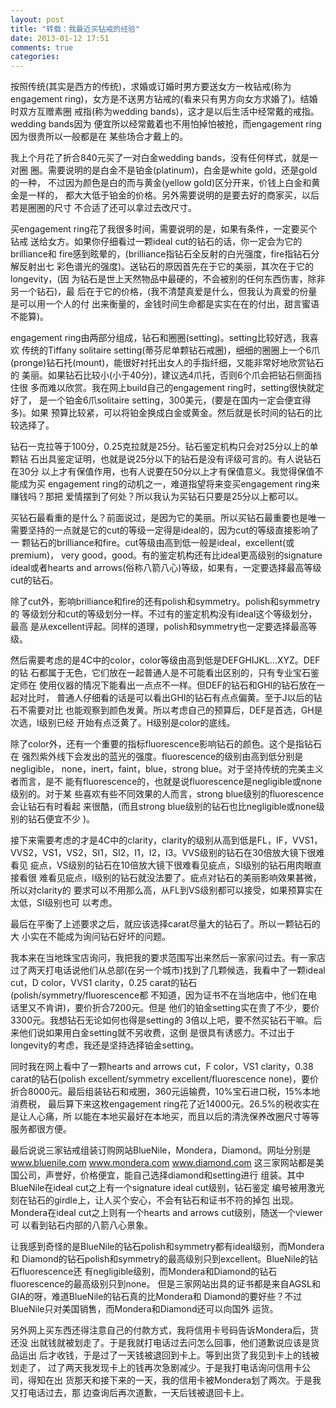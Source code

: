 ```yaml
---
layout: post
title: "转载：我最近买钻戒的经验"
date: 2013-01-12 17:51
comments: true
categories: 
---
```

按照传统(其实是西方的传统)，求婚或订婚时男方要送女方一枚钻戒(称为engagement 
ring)，女方是不送男方钻戒的(看来只有男方向女方求婚了)。结婚时双方互赠素圈 
戒指(称为wedding bands)，这才是以后生活中经常戴的戒指。wedding bands因为 
便宜所以经常戴着也不用怕掉怕被抢，而engagement ring因为很贵所以一般都是在 
某些场合才戴上的。

我上个月花了折合840元买了一对白金wedding bands，没有任何样式，就是一对圈 
圈。需要说明的是白金不是铂金(platinum)，白金是white gold，还是gold的一种， 
不过因为颜色是白的而与黄金(yellow gold)区分开来，价钱上白金和黄金是一样的， 
都大大低于铂金的价格。另外需要说明的是要去好的商家买，以后若是圈圈的尺寸 
不合适了还可以拿过去改尺寸。
<!-- more -->
买engagement ring花了我很多时间，需要说明的是，如果有条件，一定要买个钻戒 
送给女方。如果你仔细看过一颗ideal cut的钻石的话，你一定会为它的brilliance和 
fire感到眩晕的，(brilliance指钻石全反射的白光强度，fire指钻石分解反射出七 
彩色谱光的强度)。送钻石的原因首先在于它的美丽，其次在于它的longevity，(因 
为钻石是世上天然物品中最硬的，不会被别的任何东西伤害，除非另一个钻石)，最 
后在于它的价格，(我不清楚真爱是什么，但我认为真爱的份量是可以用一个人的付 
出来衡量的，金钱时间生命都是实实在在的付出，甜言蜜语不能算)。

engagement ring由两部分组成，钻石和圈圈(setting)。setting比较好选，我喜欢 
传统的Tiffany solitaire setting(蒂芬尼单颗钻石戒圈)，细细的圈圈上一个6爪 
(pronge)钻石托(mount)，能很好衬托出女人的手指纤细，又能非常好地欣赏钻石的 
美丽。如果钻石比较小(小于40分)，建议选4爪托，否则6个爪会把钻石侧面挡住很 
多而难以欣赏。我在网上build自己的engagement ring时，setting很快就定好了， 
是一个铂金6爪solitaire setting，300美元，(要是在国内一定会便宜得多)。如果 
预算比较紧，可以将铂金换成白金或黄金。然后就是长时间的钻石的比较选择了。


钻石一克拉等于100分，0.25克拉就是25分。钻石鉴定机构只会对25分以上的单颗钻 
石出具鉴定证明，也就是说25分以下的钻石是没有评级可言的。有人说钻石在30分 
以上才有保值作用，也有人说要在50分以上才有保值意义。我觉得保值不能成为买 
engagement ring的动机之一，难道指望将来变买engagement ring来赚钱吗？那把 
爱情摆到了何处？所以我认为买钻石只要是25分以上都可以。

买钻石最看重的是什么？前面说过，是因为它的美丽。所以买钻石最重要也是唯一 
需要坚持的一点就是它的cut的等级一定得是ideal的，因为cut的等级直接影响了一 
颗钻石的brilliance和fire。cut等级由高到低一般是ideal，excellent(或premium)， 
very good，good。有的鉴定机构还有比ideal更高级别的signature ideal或者hearts 
and arrows(俗称八箭八心)等级，如果有，一定要选择最高等级cut的钻石。

除了cut外，影响brilliance和fire的还有polish和symmetry。polish和symmetry的 
等级划分和cut的等级划分一样。不过有的鉴定机构没有ideal这个等级划分，最高 
是从excellent评起。同样的道理，polish和symmetry也一定要选择最高等级。

然后需要考虑的是4C中的color，color等级由高到低是DEFGHIJKL...XYZ。DEF的钻 
石都属于无色，它们放在一起普通人是不可能看出区别的，只有专业宝石鉴定师在 
使用仪器的情况下能看出一点点不一样。但DEF的钻石和GHI的钻石放在一起对比时， 
普通人仔细看的话是可以看出GHI的钻石有点点偏黄。至于J以后的钻石不需要对比 
也能观察到颜色发黄。所以考虑自己的预算后，DEF是首选，GH是次选，I级别已经 
开始有点泛黄了。H级别是color的底线。

除了color外，还有一个重要的指标fluorescence影响钻石的颜色。这个是指钻石在 
强烈紫外线下会发出的蓝光的强度。fluorescence的级别由高到低分别是negligible， 
none，inert，faint，blue，strong blue。对于坚持传统的完美主义者而言，是不 
能有fluorescence的，也就是说fluorescence是negligible或none级别的。对于某 
些喜欢有些不同效果的人而言，strong blue级别的fluorescence会让钻石有时看起 
来很酷，(而且strong blue级别的钻石也比negligible或none级别的钻石便宜不少 
)。

接下来需要考虑的才是4C中的clarity，clarity的级别从高到低是FL，IF，VVS1， 
VVS2，VS1，VS2，SI1，SI2，I1，I2，I3。VVS级别的钻石在30倍放大镜下很难看见 
疵点，VS级别的钻石在10倍放大镜下很难看见疵点，SI级别的钻石用肉眼直接看很 
难看见疵点，I级别的钻石就没法要了。疵点对钻石的美丽影响效果甚微，所以对clarity的 
要求可以不用那么高，从FL到VS级别都可以接受，如果预算实在太低，SI级别也可 
以考虑。

最后在平衡了上述要求之后，就应该选择carat尽量大的钻石了。所以一颗钻石的大 
小实在不能成为询问钻石好坏的问题。

我本来在当地珠宝店询问，我把我的要求范围写出来然后一家家问过去。有一家店 
过了两天打电话说他们从总部(在另一个城市)找到了几颗候选，我看中了一颗ideal 
cut，D color，VVS1 clarity，0.25 carat的钻石(polish/symmetry/fluorescence都 
不知道，因为证书不在当地店中，他们在电话里又不肯讲)，要价折合7200元。但是 
他们的铂金setting实在贵了不少，要价3300元。我想钻石无论如何也得是setting的 
3倍以上吧，要不然买钻石干嘛。后来他们说如果用白金setting就不另收费，这倒 
是很具有诱惑力。不过出于longevity的考虑，我还是坚持选择铂金setting。

同时我在网上看中了一颗hearts and arrows cut，F color，VS1 clarity，0.38 
carat的钻石(polish excellent/symmetry excellent/fluorescence none)，要价 
折合8000元。最后组装钻石和戒圈，360元运输费，10%宝石进口税，15%本地消费税， 
最后算下来这枚engagement ring花了近14000元。26.5%的税收实在是让人心痛，所 
以能在本地买最好在本地买，而且以后的清洗保养改圈尺寸等等服务都很方便。

最后说说三家钻戒组装订购网站BlueNile，Mondera，Diamond。网址分别是 
www.bluenile.com 
www.mondera.com 
www.diamond.com 
这三家网站都是美国公司，声誉好，价格便宜，能自己选择diamond和setting进行 
组装。其中BlueNile在ideal cut之上有一个signature ideal cut级别，钻石鉴定 
编号被用激光刻在钻石的girdle上，让人买个安心，不会有钻石和证书不符的掉包 
出现。Mondera在ideal cut之上则有一个hearts and arrows cut级别，随送一个viewer可 
以看到钻石内部的八箭八心景象。

让我感到奇怪的是BlueNile的钻石polish和symmetry都有ideal级别，而Mondera和 
Diamond的钻石polish和symmetry的最高级别只到excellent。BlueNile的钻石fluorescence还 
有negligible级别，而Mondera和Diamond的钻石fluorescence的最高级别只到none。 
但是三家网站出具的证书都是来自AGSL和GIA的呀，难道BlueNile的钻石真的比Mondera和 
Diamond的要好些？不过BlueNile只对美国销售，而Mondera和Diamond还可以向国外 
运货。

另外网上买东西还得注意自己的付款方式，我将信用卡号码告诉Mondera后，货还没 
出就钱就被划走了。于是我就打电话过去问怎么回事，他们道歉说应该是货品运出 
后才收钱，于是过了一天钱被退回到卡上。等到出货了我见到卡上的钱被划走了， 
过了两天我发现卡上的钱再次急剧减少。于是我打电话询问信用卡公司，得知在出 
货那天和接下来的一天，我的信用卡被Mondera划了两次。于是我又打电话过去，那 
边查询后再次道歉，一天后钱被退回卡上。